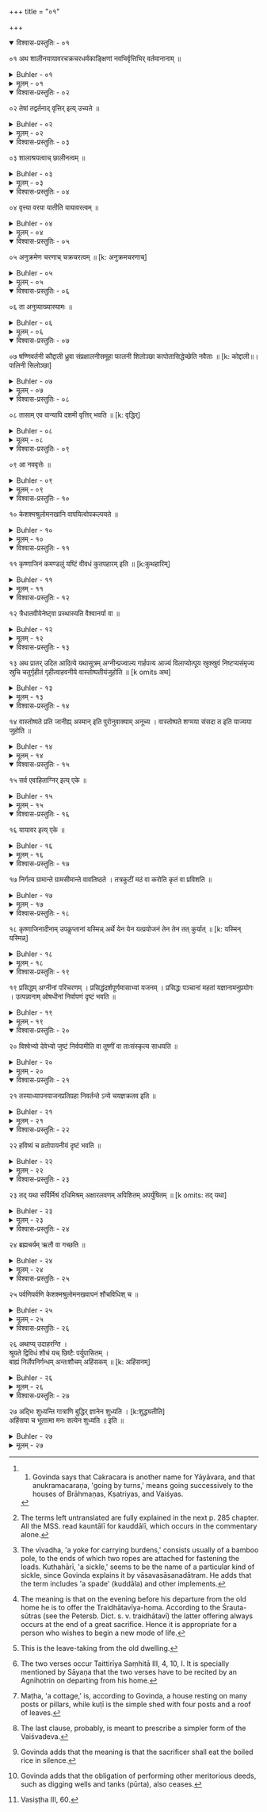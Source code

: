 +++
title = "०१"

+++

<details open><summary>विश्वास-प्रस्तुतिः - ०१</summary>

  ०१  अथ शालीनयायावरचक्रचरधर्मकाङ्क्षिणां नवभिर्वृत्तिभिर् वर्तमानानाम् ॥
</details>

<details><summary>Buhler - ०१</summary>

1. As regards (the mode of subsistence called) Shaṇṇivartanī, (that) is (as follows):
</details>

<details><summary>मूलम् - ०१</summary>

  ०१  अथ शालीनयायावरचक्रचरधर्मकाङ्क्षिणां नवभिर्वृत्तिभिर् वर्तमानानाम् ॥
</details>

<details open><summary>विश्वास-प्रस्तुतिः - ०२</summary>

०२  तेषां तद्वर्तनाद् वृत्तिर् इत्य् उच्यते ॥
</details>

<details><summary>Buhler - ०२</summary>

2. The term livelihood' (vṛtti) is used because they subsist thereby (tadvartanāt).
</details>

<details><summary>मूलम् - ०२</summary>

०२  तेषां तद्वर्तनाद् वृत्तिर् इत्य् उच्यते ॥
</details>

<details open><summary>विश्वास-प्रस्तुतिः - ०३</summary>

०३  शालाश्रयत्वाच् छालीनत्वम् ॥
</details>

<details><summary>Buhler - ०३</summary>

3. The word Sālīna (is used) because they dwell in houses (śālā).
</details>

<details><summary>मूलम् - ०३</summary>

०३  शालाश्रयत्वाच् छालीनत्वम् ॥
</details>

<details open><summary>विश्वास-प्रस्तुतिः - ०४</summary>

०४  वृत्त्या वरया यातीति यायावरत्वम् ॥
</details>

<details><summary>Buhler - ०४</summary>

4. To be a Yāyāvara (means that one) goes on by means of a most excellent livelihood (vṛttyā varayā yāti).
</details>

<details><summary>मूलम् - ०४</summary>

०४  वृत्त्या वरया यातीति यायावरत्वम् ॥
</details>

<details open><summary>विश्वास-प्रस्तुतिः - ०५</summary>

०५  अनुक्रमेण चरणाच् चक्रचरत्वम् ॥ [k: अनुक्रमचरणाच्]
</details>

<details><summary>Buhler - ०५</summary>

5. The term Cakracara is derived from going by turns (to the houses of rich men). [^1] 


[^1]:  1. Govinda says that Cakracara is another name for Yāyāvara, and that anukramacaraṇa, 'going by turns,' means going successively to the houses of Brāhmaṇas, Kṣatriyas, and Vaiśyas.
</details>

<details><summary>मूलम् - ०५</summary>

०५  अनुक्रमेण चरणाच् चक्रचरत्वम् ॥ [k: अनुक्रमचरणाच्]
</details>

<details open><summary>विश्वास-प्रस्तुतिः - ०६</summary>

०६  ता अनुव्याख्यास्यामः ॥
</details>

<details><summary>Buhler - ०६</summary>

6. We will explain those (above-mentioned means of livelihood) in their proper order.
</details>

<details><summary>मूलम् - ०६</summary>

०६  ता अनुव्याख्यास्यामः ॥
</details>

<details open><summary>विश्वास-प्रस्तुतिः - ०७</summary>

०७  षण्णिवर्तनी कौद्दाली ध्रुवा संप्रक्षालनीसमूहा फालनी शिलोञ्छा कापोतासिद्धेच्छेति नवैताः ॥ [k: कोद्दाली॥।पालिनी सिलोञ्छा]
</details>

<details><summary>Buhler - ०७</summary>

7. They are nine, (viz.) Shaṇṇivartanī, Kauddāli, Dhruvā, Samprakṣālanī, Samūhā, Pālanī, Siloñchā, Kapotā, and Siddhoñchā. [^2] 


[^2]:  The terms left untranslated are fully explained in the next p. 285 chapter. All the MSS. read kauntālī for kauddālī, which occurs in the commentary alone.
</details>

<details><summary>मूलम् - ०७</summary>

०७  षण्णिवर्तनी कौद्दाली ध्रुवा संप्रक्षालनीसमूहा फालनी शिलोञ्छा कापोतासिद्धेच्छेति नवैताः ॥ [k: कोद्दाली॥।पालिनी सिलोञ्छा]
</details>

<details open><summary>विश्वास-प्रस्तुतिः - ०८</summary>

०८  तासाम् एव वान्यापि दशमी वृत्तिर् भवति ॥ [k: वृद्धिर्]
</details>

<details><summary>Buhler - ०८</summary>

8. (In addition) to these there is a tenth way of living, viz. forest-life.
</details>

<details><summary>मूलम् - ०८</summary>

०८  तासाम् एव वान्यापि दशमी वृत्तिर् भवति ॥ [k: वृद्धिर्]
</details>

<details open><summary>विश्वास-प्रस्तुतिः - ०९</summary>

०९  आ नववृत्तेः ॥
</details>

<details><summary>Buhler - ०९</summary>

9. (If he desires to adopt) any of the nine ways of living,
</details>

<details><summary>मूलम् - ०९</summary>

०९  आ नववृत्तेः ॥
</details>

<details open><summary>विश्वास-प्रस्तुतिः - १०</summary>

१०  केशश्मश्रुलोमनखानि वापयित्वोपकल्पयते ॥
</details>

<details><summary>Buhler - १०</summary>

10. He causes the hair of his head, his beard, the hair on his body, and his nails to be cut, and besides gets ready (the following objects),
</details>

<details><summary>मूलम् - १०</summary>

१०  केशश्मश्रुलोमनखानि वापयित्वोपकल्पयते ॥
</details>

<details open><summary>विश्वास-प्रस्तुतिः - ११</summary>

११  कृष्णाजिनं कमण्डलुं यष्टिं वीवधं कुतपहारम् इति ॥ [k:कुथहारिम्]
</details>

<details><summary>Buhler - ११</summary>

11. (Viz.) the skin of a black antelope, a water-pot, a staff, a yoke for carrying burdens, (and) a sickle. [^3] 


[^3]:  The vīvadha, 'a yoke for carrying burdens,' consists usually of a bamboo pole, to the ends of which two ropes are attached for fastening the loads. Kuthahārī, 'a sickle,' seems to be the name of a particular kind of sickle, since Govinda explains it by vāsavasāsanadātram. He adds that the term includes 'a spade' (kuddāla) and other implements.
</details>

<details><summary>मूलम् - ११</summary>

११  कृष्णाजिनं कमण्डलुं यष्टिं वीवधं कुतपहारम् इति ॥ [k:कुथहारिम्]
</details>

<details open><summary>विश्वास-प्रस्तुतिः - १२</summary>

१२  त्रैधातवीयेनेष्ट्वा प्रस्थास्यति वैश्वानर्या वा ॥
</details>

<details><summary>Buhler - १२</summary>

12. He desires to go forth, after having offered a Traidhātavīya (offering) or a Vaiśvānarī (iṣṭi). [^4] 


[^4]:  The meaning is that on the evening before his departure from the old home he is to offer the Traidhātavīya-homa. According to the Śrauta-sūtras (see the Petersb. Dict. s. v. traidhātavī) the latter offering always occurs at the end of a great sacrifice. Hence it is appropriate for a person who wishes to begin a new mode of life.
</details>

<details><summary>मूलम् - १२</summary>

१२  त्रैधातवीयेनेष्ट्वा प्रस्थास्यति वैश्वानर्या वा ॥
</details>

<details open><summary>विश्वास-प्रस्तुतिः - १३</summary>

१३  अथ प्रातर् उदित आदित्ये यथासूत्रम् अग्नीन्प्रज्वाल्य गार्हपत्य आज्यं विलाप्योत्पूय स्रुक्स्रुवं निष्टप्यसंमृज्य स्रुचि चतुर्गृहीतं गृहीत्वाहवनीये वास्तोष्पतीयंजुहोति ॥ [k omits अथ]
</details>

<details><summary>Buhler - १३</summary>

13. Now on the (following) morning, after the sun has risen, he makes the sacred fires burn brightly, melts butter on the Gārhapatya fire, cleanses it (with Kuśa grass), heats the (spoons called) Sruc and Sruva, cleans (them), takes out four (spoonfuls of butter) in the Sruc, and offers the Vāstoṣpatīya (oblation) in the Āhavanīya fire according to (the rules of his) Sūtra. [^5] 


[^5]:  This is the leave-taking from the old dwelling.
</details>

<details><summary>मूलम् - १३</summary>

१३  अथ प्रातर् उदित आदित्ये यथासूत्रम् अग्नीन्प्रज्वाल्य गार्हपत्य आज्यं विलाप्योत्पूय स्रुक्स्रुवं निष्टप्यसंमृज्य स्रुचि चतुर्गृहीतं गृहीत्वाहवनीये वास्तोष्पतीयंजुहोति ॥ [k omits अथ]
</details>

<details open><summary>विश्वास-प्रस्तुतिः - १४</summary>

१४  वास्तोष्पते प्रति जानीह्य् अस्मान् इति पुरोनुवाक्याम् अनूच्य । वास्तोष्पते शग्मया संसदा त इति याज्यया जुहोति ॥
</details>

<details><summary>Buhler - १४</summary>

14. Having recited the Puronuvākyā (verse), 'O lord of the dwelling, permit us,' &c., he offers (the oblation) with the Yājyā verse, 'O lord of the dwelling, with thy kind company,' &c. [^6] 


[^6]:  The two verses occur Taittirīya Saṃhitā III, 4, 10, I. It is specially mentioned by Sāyaṇa that the two verses have to be recited by an Agnihotrin on departing from his home.
</details>

<details><summary>मूलम् - १४</summary>

१४  वास्तोष्पते प्रति जानीह्य् अस्मान् इति पुरोनुवाक्याम् अनूच्य । वास्तोष्पते शग्मया संसदा त इति याज्यया जुहोति ॥
</details>

<details open><summary>विश्वास-प्रस्तुतिः - १५</summary>

१५  सर्व एवाहिताग्निर् इत्य् एके ॥
</details>

<details><summary>Buhler - १५</summary>

15. Some (declare that) every person who has kindled the sacred fires (shall offer these Homas).
</details>

<details><summary>मूलम् - १५</summary>

१५  सर्व एवाहिताग्निर् इत्य् एके ॥
</details>

<details open><summary>विश्वास-प्रस्तुतिः - १६</summary>

१६  यायावर इत्य् एके ॥
</details>

<details><summary>Buhler - १६</summary>

16. Others (say that) a Yāyāvara alone (shall do it).
</details>

<details><summary>मूलम् - १६</summary>

१६  यायावर इत्य् एके ॥
</details>

<details open><summary>विश्वास-प्रस्तुतिः - १७</summary>

१७  निर्गत्य ग्रामान्ते ग्रामसीमान्ते वावतिष्ठते । तत्रकुटीं मठं वा करोति कृतं वा प्रविशति ॥
</details>

<details><summary>Buhler - १७</summary>

17. After departing (from his house), he stops at the extremity of the village, or at the extremity of the boundary of the village, builds there a hut or a cottage, and enters that. [^7] 


[^7]:  Maṭha, 'a cottage,' is, according to Govinda, a house resting on many posts or pillars, while kuṭī is the simple shed with four posts and a roof of leaves.
</details>

<details><summary>मूलम् - १७</summary>

१७  निर्गत्य ग्रामान्ते ग्रामसीमान्ते वावतिष्ठते । तत्रकुटीं मठं वा करोति कृतं वा प्रविशति ॥
</details>

<details open><summary>विश्वास-प्रस्तुतिः - १८</summary>

१८  कृष्णाजिनादीनाम् उपकॢप्तानां यस्मिन्न् अर्थे येन येन यत्प्रयोजनं तेन तेन तत् कुर्यात् ॥ [k: यस्मिन् यस्मिन्न्]
</details>

<details><summary>Buhler - १८</summary>

18. Let him use the skin of the black antelope and the other (objects) which he has prepared for the several purposes which they are intended to serve.
</details>

<details><summary>मूलम् - १८</summary>

१८  कृष्णाजिनादीनाम् उपकॢप्तानां यस्मिन्न् अर्थे येन येन यत्प्रयोजनं तेन तेन तत् कुर्यात् ॥ [k: यस्मिन् यस्मिन्न्]
</details>

<details open><summary>विश्वास-प्रस्तुतिः - १९</summary>

१९  प्रसिद्धम् अग्नीनां परिचरणम् । प्रसिद्धंदर्शपूर्णमासाभ्यां यजनम् । प्रसिद्धः पञ्चानां महतां यज्ञानामनुप्रयोगः । उत्पन्नानाम् ओषधीनां निर्वापणं दृष्टं भवति ॥
</details>

<details><summary>Buhler - १९</summary>

19. Known (is) the (duty of) serving the fires; known (is) the (duty of) offering the new and full moon sacrifices; known (is) the successive performance of the five Mahāyajñas; it is seen that the vegetables, which have been produced, are offered. [^8] 


[^8]:  The last clause, probably, is meant to prescribe a simpler form of the Vaiśvadeva.
</details>

<details><summary>मूलम् - १९</summary>

१९  प्रसिद्धम् अग्नीनां परिचरणम् । प्रसिद्धंदर्शपूर्णमासाभ्यां यजनम् । प्रसिद्धः पञ्चानां महतां यज्ञानामनुप्रयोगः । उत्पन्नानाम् ओषधीनां निर्वापणं दृष्टं भवति ॥
</details>

<details open><summary>विश्वास-प्रस्तुतिः - २०</summary>

२०  विश्वेभ्यो देवेभ्यो जुष्टं निर्वपामीति वा तूष्णीं वा ताःसंस्कृत्य साधयति ॥
</details>

<details><summary>Buhler - २०</summary>

20. He hallows those (vegetables), either (reciting the text),' I offer what is agreeable to all the gods,' or silently, and cooks (them). [^9] 


[^9]:  Govinda adds that the meaning is that the sacrificer shall eat the boiled rice in silence.
</details>

<details><summary>मूलम् - २०</summary>

२०  विश्वेभ्यो देवेभ्यो जुष्टं निर्वपामीति वा तूष्णीं वा ताःसंस्कृत्य साधयति ॥
</details>

<details open><summary>विश्वास-प्रस्तुतिः - २१</summary>

२१  तस्याध्यापनयाजनप्रतिग्रहा निवर्तन्ते ऽन्ये चयज्ञक्रतव इति ॥
</details>

<details><summary>Buhler - २१</summary>

21. For such (a man the duty of) teaching, sacrificing for others, accepting gifts, and (performing) other sacrifices (than those mentioned) ceases. [^10] 


[^10]:  Govinda adds that the obligation of performing other meritorious deeds, such as digging wells and tanks (pūrta), also ceases.
</details>

<details><summary>मूलम् - २१</summary>

२१  तस्याध्यापनयाजनप्रतिग्रहा निवर्तन्ते ऽन्ये चयज्ञक्रतव इति ॥
</details>

<details open><summary>विश्वास-प्रस्तुतिः - २२</summary>

२२  हविष्यं च व्रतोपायनीयं दृष्टं भवति ॥
</details>

<details><summary>Buhler - २२</summary>

22. (The use of) sacrificial food fit to be eaten during the performance of a vow is seen;
</details>

<details><summary>मूलम् - २२</summary>

२२  हविष्यं च व्रतोपायनीयं दृष्टं भवति ॥
</details>

<details open><summary>विश्वास-प्रस्तुतिः - २३</summary>

२३  तद् यथा सर्पिर्मिश्रं दधिमिश्रम् अक्षारलवणम् अपिशितम् अपर्युषितम् ॥ [k omits: तद् यथा]
</details>

<details><summary>Buhler - २३</summary>

23. That is as follows: (his food may be) mixed with clarified butter or sour milk, (it must) not (contain) pungent condiments or salt, nor meat, nor (be) stale.
</details>

<details><summary>मूलम् - २३</summary>

२३  तद् यथा सर्पिर्मिश्रं दधिमिश्रम् अक्षारलवणम् अपिशितम् अपर्युषितम् ॥ [k omits: तद् यथा]
</details>

<details open><summary>विश्वास-प्रस्तुतिः - २४</summary>

२४  ब्रह्मचर्यम् ऋतौ वा गच्छति ॥
</details>

<details><summary>Buhler - २४</summary>

24: (He shall remain) chaste, or approach (his wife) in season.
</details>

<details><summary>मूलम् - २४</summary>

२४  ब्रह्मचर्यम् ऋतौ वा गच्छति ॥
</details>

<details open><summary>विश्वास-प्रस्तुतिः - २५</summary>

२५  पर्वणिपर्वणि केशश्मश्रुलोमनखवापनं शौचविधिश् च ॥
</details>

<details><summary>Buhler - २५</summary>

25. (It is necessary) to have the hair of his head, his beard, the hair on his body, and his nails cut on each Parva day, and the rules of purification (are obligatory on him).
</details>

<details><summary>मूलम् - २५</summary>

२५  पर्वणिपर्वणि केशश्मश्रुलोमनखवापनं शौचविधिश् च ॥
</details>

<details open><summary>विश्वास-प्रस्तुतिः - २६</summary>

२६  अथाप्य् उदाहरन्ति ।  
श्रूयते द्विविधं शौचं यच् छिष्टैः पर्युपासितम् ।  
बाह्यं निर्लेपनिर्गन्धम् अन्तःशौचम् अहिंसकम् ॥ [k: अहिंसनम्]
</details>

<details><summary>Buhler - २६</summary>

26. Now they quote also (the following verses): 'Two kinds of purification, which the Śiṣṭas reverentially practise, are mentioned in the Veda,--external (purification), which consists in the removal of impure stains and foul smells, and internal (purification), which consists in the abstention from injuring live creatures.'
</details>

<details><summary>मूलम् - २६</summary>

२६  अथाप्य् उदाहरन्ति ।  
श्रूयते द्विविधं शौचं यच् छिष्टैः पर्युपासितम् ।  
बाह्यं निर्लेपनिर्गन्धम् अन्तःशौचम् अहिंसकम् ॥ [k: अहिंसनम्]
</details>

<details open><summary>विश्वास-प्रस्तुतिः - २७</summary>

२७  अद्भिः शुध्यन्ति गात्राणि बुद्धिर् ज्ञानेन शुध्यति । [k:शुद्ध्यतीति]  
अहिंसया च भूतात्मा मनः सत्येन शुध्यति ॥ इति ॥
</details>

<details><summary>Buhler - २७</summary>

27. 'The body is purified by water, the understanding by knowledge, the soul of beings by abstention from injuring, (and) the internal organ by truth.' [^11] 


[^11]:  Vasiṣṭha III, 60.
</details>

<details><summary>मूलम् - २७</summary>

२७  अद्भिः शुध्यन्ति गात्राणि बुद्धिर् ज्ञानेन शुध्यति । [k:शुद्ध्यतीति]  
अहिंसया च भूतात्मा मनः सत्येन शुध्यति ॥ इति ॥
</details>

